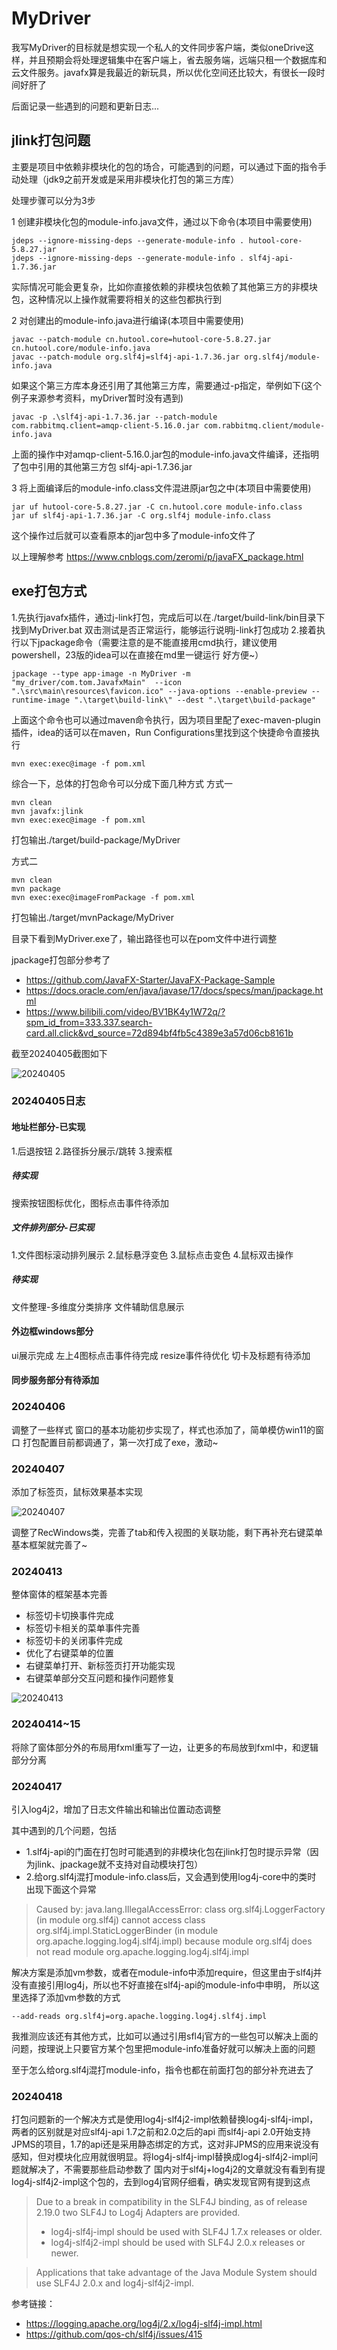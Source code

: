 # MyDriver
我写MyDriver的目标就是想实现一个私人的文件同步客户端，类似oneDrive这样，并且预期会将处理逻辑集中在客户端上，省去服务端，远端只租一个数据库和
云文件服务。javafx算是我最近的新玩具，所以优化空间还比较大，有很长一段时间好肝了

后面记录一些遇到的问题和更新日志...

## jlink打包问题
主要是项目中依赖非模块化的包的场合，可能遇到的问题，可以通过下面的指令手动处理（jdk9之前开发或是采用非模块化打包的第三方库）

处理步骤可以分为3步

1 创建非模块化包的module-info.java文件，通过以下命令(本项目中需要使用)
```shell
jdeps --ignore-missing-deps --generate-module-info . hutool-core-5.8.27.jar
jdeps --ignore-missing-deps --generate-module-info . slf4j-api-1.7.36.jar
```
实际情况可能会更复杂，比如你直接依赖的非模块包依赖了其他第三方的非模块包，这种情况以上操作就需要将相关的这些包都执行到

2 对创建出的module-info.java进行编译(本项目中需要使用)
```shell
javac --patch-module cn.hutool.core=hutool-core-5.8.27.jar cn.hutool.core/module-info.java
javac --patch-module org.slf4j=slf4j-api-1.7.36.jar org.slf4j/module-info.java
```
如果这个第三方库本身还引用了其他第三方库，需要通过-p指定，举例如下(这个例子来源参考资料，myDriver暂时没有遇到)
```
javac -p .\slf4j-api-1.7.36.jar --patch-module com.rabbitmq.client=amqp-client-5.16.0.jar com.rabbitmq.client/module-info.java
```
上面的操作中对amqp-client-5.16.0.jar包的module-info.java文件编译，还指明了包中引用的其他第三方包 slf4j-api-1.7.36.jar

3 将上面编译后的module-info.class文件混进原jar包之中(本项目中需要使用)
```shell
jar uf hutool-core-5.8.27.jar -C cn.hutool.core module-info.class
jar uf slf4j-api-1.7.36.jar -C org.slf4j module-info.class
```
这个操作过后就可以查看原本的jar包中多了module-info文件了

以上理解参考
https://www.cnblogs.com/zeromi/p/javaFX_package.html

## exe打包方式
1.先执行javafx插件，通过j-link打包，完成后可以在./target/build-link/bin目录下找到MyDriver.bat
双击测试是否正常运行，能够运行说明j-link打包成功
2.接着执行以下jpackage命令（需要注意的是不能直接用cmd执行，建议使用powershell，23版的idea可以在直接在md里一键运行 好方便~）
```shell
jpackage --type app-image -n MyDriver -m "my_driver/com.tom.JavafxMain"  --icon ".\src\main\resources\favicon.ico" --java-options --enable-preview --runtime-image ".\target\build-link\" --dest ".\target\build-package" 
```

上面这个命令也可以通过maven命令执行，因为项目里配了exec-maven-plugin插件，idea的话可以在maven，Run Configurations里找到这个快捷命令直接执行
```shell
mvn exec:exec@image -f pom.xml
```

综合一下，总体的打包命令可以分成下面几种方式
方式一
```shell
mvn clean
mvn javafx:jlink
mvn exec:exec@image -f pom.xml
```
打包输出./target/build-package/MyDriver

方式二
```shell
mvn clean
mvn package
mvn exec:exec@imageFromPackage -f pom.xml
```
打包输出./target/mvnPackage/MyDriver

目录下看到MyDriver.exe了，输出路径也可以在pom文件中进行调整

jpackage打包部分参考了 
* https://github.com/JavaFX-Starter/JavaFX-Package-Sample
* https://docs.oracle.com/en/java/javase/17/docs/specs/man/jpackage.html
* https://www.bilibili.com/video/BV1BK4y1W72q/?spm_id_from=333.337.search-card.all.click&vd_source=72d894bf4fb5c4389e3a57d06cb8161b


截至20240405截图如下

![20240405](http://8.142.121.115:8080/crm_pack/v20240405.png)

### 20240405日志
#### 地址栏部分-已实现
1.后退按钮
2.路径拆分展示/跳转
3.搜索框

##### 待实现
搜索按钮图标优化，图标点击事件待添加

##### 文件排列部分-已实现
1.文件图标滚动排列展示
2.鼠标悬浮变色
3.鼠标点击变色
4.鼠标双击操作

##### 待实现
文件整理-多维度分类排序
文件辅助信息展示

#### 外边框windows部分
ui展示完成
左上4图标点击事件待完成
resize事件待优化
切卡及标题有待添加

#### 同步服务部分有待添加


### 20240406
调整了一些样式
窗口的基本功能初步实现了，样式也添加了，简单模仿win11的窗口
打包配置目前都调通了，第一次打成了exe，激动~

### 20240407
添加了标签页，鼠标效果基本实现

![20240407](http://8.142.121.115:8080/crm_pack/v20240407.png)

调整了RecWindows类，完善了tab和传入视图的关联功能，剩下再补充右键菜单基本框架就完善了~

### 20240413
整体窗体的框架基本完善
<ul>
    <li>标签切卡切换事件完成</li>
    <li>标签切卡相关的菜单事件完善</li>
    <li>标签切卡的关闭事件完成</li>
    <li>优化了右键菜单的位置</li>
    <li>右键菜单打开、新标签页打开功能实现</li>
    <li>右键菜单部分交互问题和操作问题修复</li>
</ul>

![20240413](http://8.142.121.115:8080/crm_pack/v20240413.png)

### 20240414~15
将除了窗体部分外的布局用fxml重写了一边，让更多的布局放到fxml中，和逻辑部分分离


### 20240417
引入log4j2，增加了日志文件输出和输出位置动态调整

其中遇到的几个问题，包括
* 1.slf4j-api的门面在打包时可能遇到的非模块化包在jlink打包时提示异常（因为jlink、jpackage就不支持对自动模块打包）
* 2.给org.slf4j混打module-info.class后，又会遇到使用log4j-core中的类时
出现下面这个异常
> Caused by: java.lang.IllegalAccessError: class org.slf4j.LoggerFactory (in module org.slf4j) cannot access class org.slf4j.impl.StaticLoggerBinder (in module org.apache.logging.log4j.slf4j.impl) because module org.slf4j does not read module org.apache.logging.log4j.slf4j.impl

解决方案是添加vm参数，或者在module-info中添加require，但这里由于slf4j并没有直接引用log4j，所以也不好直接在slf4j-api的module-info中申明，
所以这里选择了添加vm参数的方式
```vm option
--add-reads org.slf4j=org.apache.logging.log4j.slf4j.impl
```

我推测应该还有其他方式，比如可以通过引用sfl4j官方的一些包可以解决上面的问题，按理说上只要官方某个包里把module-info准备好就可以解决上面的问题

至于怎么给org.slf4j混打module-info，指令也都在前面打包的部分补充进去了

### 20240418
打包问题新的一个解决方式是使用log4j-slf4j2-impl依赖替换log4j-slf4j-impl，两者的区别就是对应slf4j-api 1.7之前和2.0之后的api
而slf4j-api 2.0开始支持JPMS的项目，1.7的api还是采用静态绑定的方式，这对非JPMS的应用来说没有感知，但对模块化应用就很明显。将log4j-slf4j-impl替换成log4j-slf4j2-impl问题就解决了，不需要那些启动参数了
国内对于slf4j+log4j2的文章就没有看到有提log4j-slf4j2-impl这个包的，去到log4j官网仔细看，确实发现官网有提到这点
> Due to a break in compatibility in the SLF4J binding, as of release 2.19.0 two SLF4J to Log4j Adapters are provided.
> * log4j-slf4j-impl should be used with SLF4J 1.7.x releases or older.
> * log4j-slf4j2-impl should be used with SLF4J 2.0.x releases or newer.

> Applications that take advantage of the Java Module System should use SLF4J 2.0.x and log4j-slf4j2-impl.

参考链接：
* https://logging.apache.org/log4j/2.x/log4j-slf4j-impl.html
* https://github.com/qos-ch/slf4j/issues/415
